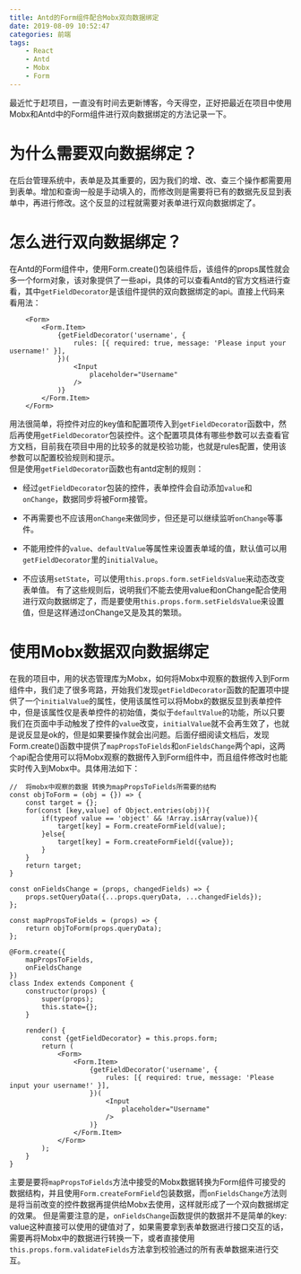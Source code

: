 ```yaml
---
title: Antd的Form组件配合Mobx双向数据绑定
date: 2019-08-09 10:52:47
categories: 前端
tags:
    - React
    - Antd
    - Mobx
    - Form
---
```

最近忙于赶项目，一直没有时间去更新博客，今天得空，正好把最近在项目中使用Mobx和Antd中的Form组件进行双向数据绑定的方法记录一下。
# 为什么需要双向数据绑定？
在后台管理系统中，表单是及其重要的，因为我们的增、改、查三个操作都需要用到表单。增加和查询一般是手动填入的，而修改则是需要将已有的数据先反显到表单中，再进行修改。这个反显的过程就需要对表单进行双向数据绑定了。
# 怎么进行双向数据绑定？
在Antd的Form组件中，使用Form.create()包装组件后，该组件的props属性就会多一个form对象，该对象提供了一些api，具体的可以查看Antd的官方文档进行查看，其中`getFieldDecorator`是该组件提供的双向数据绑定的api。直接上代码来看用法：
```
    <Form>
        <Form.Item>
            {getFieldDecorator('username', {
                rules: [{ required: true, message: 'Please input your username!' }],
            })(
                <Input
                    placeholder="Username"
                />
            )}
        </Form.Item>
    </Form>
```
用法很简单，将控件对应的key值和配置项传入到`getFieldDecorator`函数中，然后再使用`getFieldDecorator`包装控件。这个配置项具体有哪些参数可以去查看官方文档，目前我在项目中用的比较多的就是校验功能，也就是rules配置，使用该参数可以配置校验规则和提示。  
但是使用`getFieldDecorator`函数也有antd定制的规则：
+ 经过`getFieldDecorator`包装的控件，表单控件会自动添加`value`和`onChange`，数据同步将被Form接管。
- 不再需要也不应该用`onChange`来做同步，但还是可以继续监听`onChange`等事件。
* 不能用控件的`value`、`defaultValue`等属性来设置表单域的值，默认值可以用`getFieldDecorator`里的`initialValue`。
+ 不应该用`setState`，可以使用`this.props.form.setFieldsValue`来动态改变表单值。
有了这些规则后，说明我们不能去使用value和onChange配合使用进行双向数据绑定了，而是要使用`this.props.form.setFieldsValue`来设置值，但是这样通过onChange又是及其的繁琐。

# 使用Mobx数据双向数据绑定
在我的项目中，用的状态管理库为Mobx，如何将Mobx中观察的数据传入到Form组件中，我们走了很多弯路，开始我们发现`getFieldDecorator`函数的配置项中提供了一个`initialValue`的属性，使用该属性可以将Mobx的数据反显到表单控件中，但是该属性仅是表单控件的初始值，类似于`defaultValue`的功能，所以只要我们在页面中手动触发了控件的`value`改变，`initialValue`就不会再生效了，也就是说反显是ok的，但是如果要操作就会出问题。后面仔细阅读文档后，发现Form.create()函数中提供了`mapPropsToFields`和`onFieldsChange`两个api，这两个api配合使用可以将Mobx观察的数据传入到Form组件中，而且组件修改时也能实时传入到Mobx中。具体用法如下：
```
//  将mobx中观察的数据 转换为mapPropsToFields所需要的结构
const objToForm = (obj = {}) => {
    const target = {};
    for(const [key,value] of Object.entries(obj)){
        if(typeof value == 'object' && !Array.isArray(value)){
            target[key] = Form.createFormField(value);
        }else{
            target[key] = Form.createFormField({value});
        }
    }
    return target;
}

const onFieldsChange = (props, changedFields) => {
    props.setQueryData({...props.queryData, ...changedFields});
};

const mapPropsToFields = (props) => {
    return objToForm(props.queryData);
};

@Form.create({
    mapPropsToFields,
    onFieldsChange
})
class Index extends Component {
    constructor(props) {
        super(props);
        this.state={};
    }

    render() {
        const {getFieldDecorator} = this.props.form;
        return (
            <Form>
                <Form.Item>
                    {getFieldDecorator('username', {
                        rules: [{ required: true, message: 'Please input your username!' }],
                    })(
                        <Input
                            placeholder="Username"
                        />
                    )}
                </Form.Item>
            </Form>
        );
    }
}
```
主要是要将`mapPropsToFields`方法中接受的Mobx数据转换为Form组件可接受的数据结构，并且使用`Form.createFormField`包装数据，而`onFieldsChange`方法则是将当前改变的控件数据再提供给Mobx去使用，这样就形成了一个双向数据绑定的效果。
但是需要注意的是，`onFieldsChange`函数提供的数据并不是简单的key: value这种直接可以使用的键值对了，如果需要拿到表单数据进行接口交互的话，需要再将Mobx中的数据进行转换一下，或者直接使用`this.props.form.validateFields`方法拿到校验通过的所有表单数据来进行交互。